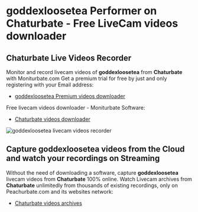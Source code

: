 # goddexloosetea Performer on Chaturbate - Free LiveCam videos downloader

## Chaturbate Live Videos Recorder

Monitor and record livecam videos of **goddexloosetea** from **Chaturbate** with Moniturbate.com
Get a premium trial for free by just and only registering with your Email address:
* [goddexloosetea Premium videos downloader](https://moniturbate.com/request-demo-licence-key.html)

Free livecam videos downloader - Moniturbate Software:
* [Chaturbate videos downloader](https://moniturbate.com/moniturbate-download-software.html)

![goddexloosetea livecam videos recorder](https://peachurnet.com/templates/moniturbate-software.png)


## Capture goddexloosetea videos from the Cloud and watch your recordings on Streaming

Without the need of downloading a software, capture **goddexloosetea** livecam videos from **Chaturbate** 100% online.
Watch Livecam archives from **Chaturbate** unlimitedly from thousands of existing recordings, only on Peachurbate.com and its websites network:
* [Chaturbate videos archives](https://peachurnet.com/)